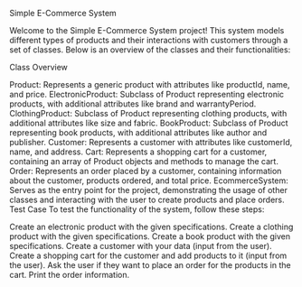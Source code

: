 Simple E-Commerce System 




Welcome to the Simple E-Commerce System project! This system models different types of products and their interactions with customers through a set of classes. Below is an overview of the classes and their functionalities:

Class Overview




Product: Represents a generic product with attributes like productId, name, and price.
ElectronicProduct: Subclass of Product representing electronic products, with additional attributes like brand and warrantyPeriod.
ClothingProduct: Subclass of Product representing clothing products, with additional attributes like size and fabric.
BookProduct: Subclass of Product representing book products, with additional attributes like author and publisher.
Customer: Represents a customer with attributes like customerId, name, and address.
Cart: Represents a shopping cart for a customer, containing an array of Product objects and methods to manage the cart.
Order: Represents an order placed by a customer, containing information about the customer, products ordered, and total price.
EcommerceSystem: Serves as the entry point for the project, demonstrating the usage of other classes and interacting with the user to create products and place orders.
Test Case
To test the functionality of the system, follow these steps:

Create an electronic product with the given specifications.
Create a clothing product with the given specifications.
Create a book product with the given specifications.
Create a customer with your data (input from the user).
Create a shopping cart for the customer and add products to it (input from the user).
Ask the user if they want to place an order for the products in the cart.
Print the order information.
